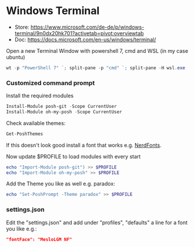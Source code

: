 # Windows Terminal

- Store: <https://www.microsoft.com/de-de/p/windows-terminal/9n0dx20hk701?activetab=pivot:overviewtab>
- Doc: <https://docs.microsoft.com/en-us/windows/terminal/>

Open a new Terminal Window with powershell 7, cmd and WSL (in my case ubuntu)

``` ps1
wt -p "PowerShell 7" `; split-pane -p "cmd" `; split-pane -H wsl.exe
```

### Customized command prompt

Install the required modules

``` ps1
Install-Module posh-git -Scope CurrentUser
Install-Module oh-my-posh -Scope CurrentUser
```

Check available themes:

``` ps1
Get-PoshThemes
```

If this doesn't look good install a font that works e.g. [NerdFonts](https://www.nerdfonts.com/).

Now update $PROFILE to load modules with every start

``` ps1
echo "Import-Module posh-git") >> $PROFILE
echo "Import-Module oh-my-posh" >> $PROFILE
```

Add the Theme you like as well e.g. paradox:

``` ps1
echo "Set-PoshPrompt -Theme paradox" >> $PROFILE
```

### settings.json

Edit the "settings.json" and add under "profiles", "defaults" a line for a font you like e.g.:

```json
"fontFace": "MesloLGM NF"
```
